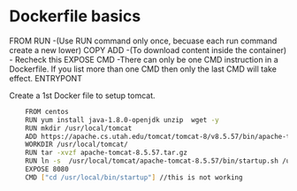# Dockerfile basics

FROM 
RUN -(Use RUN command only once, becuase each run command create a new lower)
COPY 
ADD -(To download content inside the container) - Recheck this 
EXPOSE 
CMD  -There can only be one CMD instruction in a Dockerfile. If you list more than one CMD then only the last CMD will take effect.
ENTRYPONT

Create a 1st Docker file to setup tomcat. 
```sh 
	FROM centos
	RUN yum install java-1.8.0-openjdk unzip  wget -y
	RUN mkdir /usr/local/tomcat
	ADD https://apache.cs.utah.edu/tomcat/tomcat-8/v8.5.57/bin/apache-tomcat-8.5.57.tar.gz /usr/local/tomcat
	WORKDIR /usr/local/tomcat/
	RUN tar -xvzf apache-tomcat-8.5.57.tar.gz
	RUN ln -s  /usr/local/tomcat/apache-tomcat-8.5.57/bin/startup.sh /usr/local/bin/startup
	EXPOSE 8080
	CMD ["cd /usr/local/bin/startup"] //this is not working 
```
